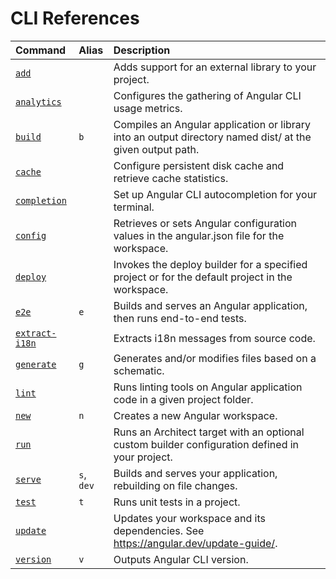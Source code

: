 # CLI References

| Command                           | Alias  | Description                                                       |
|:---                               |:---    |:---                                                               |
| [`add`](cli/add)                  |        | Adds support for an external library to your project.             |
| [`analytics`](cli/analytics)      |        | Configures the gathering of Angular CLI usage metrics.            |
| [`build`](cli/build)              | `b`      | Compiles an Angular application or library into an output directory named dist/ at the given output path. |
| [`cache`](cli/cache)              |        | Configure persistent disk cache and retrieve cache statistics.    |
| [`completion`](cli/completion)    |        | Set up Angular CLI autocompletion for your terminal.              |
| [`config`](cli/config)            |        | Retrieves or sets Angular configuration values in the angular.json file for the workspace. |
| [`deploy`](cli/deploy)            |        | Invokes the deploy builder for a specified project or for the default project in the workspace. |
| [`e2e`](cli/e2e)                  | `e`      | Builds and serves an Angular application, then runs end-to-end tests. |
| [`extract-i18n`](cli/extract-i18n)|        | Extracts i18n messages from source code.                          |
| [`generate`](cli/generate)        | `g`      | Generates and/or modifies files based on a schematic.             |
| [`lint`](cli/lint)                |        | Runs linting tools on Angular application code in a given project folder. |
| [`new`](cli/new)                  | `n`      | Creates a new Angular workspace. |
| [`run`](cli/run)                  |        | Runs an Architect target with an optional custom builder configuration defined in your project. |
| [`serve`](cli/serve)              | `s`, `dev`      | Builds and serves your application, rebuilding on file changes. |
| [`test`](cli/test)                | `t`      | Runs unit tests in a project. |
| [`update`](cli/update)            |        | Updates your workspace and its dependencies. See https://angular.dev/update-guide/.             |
| [`version`](cli/version)          | `v`      | Outputs Angular CLI version. |
